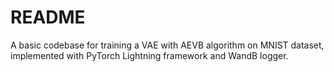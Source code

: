 # README

A basic codebase for training a VAE with AEVB algorithm  on MNIST dataset, implemented with PyTorch Lightning framework and WandB logger.